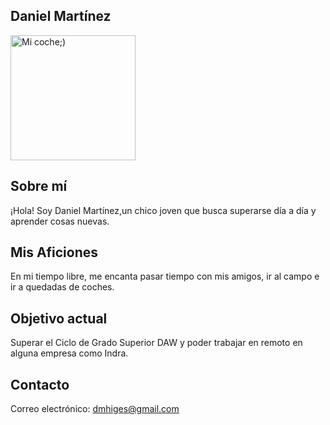 ## Daniel Martínez

<img src="Daniel/Audi.png" alt="Mi coche;)" style="width: 200px;" />

## Sobre mí

¡Hola! Soy Daniel Martínez,un chico joven que busca superarse día a día y aprender cosas nuevas.

## Mis Aficiones

En mi tiempo libre, me encanta pasar tiempo con mis amigos, ir al campo e ir a quedadas de coches.

## Objetivo actual

Superar el Ciclo de Grado Superior DAW y poder trabajar en remoto en alguna empresa como Indra.

## Contacto

Correo electrónico: dmhiges@gmail.com




